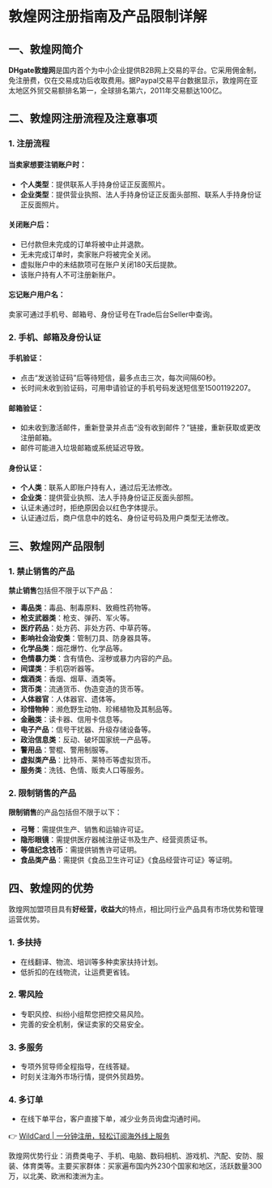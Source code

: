 # 敦煌网注册指南及产品限制详解

## 一、敦煌网简介

**DHgate敦煌网**是国内首个为中小企业提供B2B网上交易的平台。它采用佣金制，免注册费，仅在交易成功后收取费用。据Paypal交易平台数据显示，敦煌网在亚太地区外贸交易额排名第一，全球排名第六，2011年交易额达100亿。

## 二、敦煌网注册流程及注意事项

### 1. 注册流程

#### 当卖家想要注销账户时：
- **个人类型**：提供联系人手持身份证正反面照片。
- **企业类型**：提供营业执照、法人手持身份证正反面头部照、联系人手持身份证正反面照片。

#### 关闭账户后：
- 已付款但未完成的订单将被中止并退款。
- 无未完成订单时，卖家账户将被完全关闭。
- 虚拟账户中的未结款项可在账户关闭180天后提款。
- 该账户持有人不可注册新账户。

#### 忘记账户用户名：
卖家可通过手机号、邮箱号、身份证号在Trade后台Seller中查询。

### 2. 手机、邮箱及身份认证

#### 手机验证：
- 点击“发送验证码”后等待短信，最多点击三次，每次间隔60秒。
- 长时间未收到验证码，可用申请验证的手机号码发送短信至15001192207。

#### 邮箱验证：
- 如未收到激活邮件，重新登录并点击“没有收到邮件？”链接，重新获取或更改注册邮箱。
- 邮件可能进入垃圾邮箱或系统延迟导致。

#### 身份认证：
- **个人类**：联系人即账户持有人，通过后无法修改。
- **企业类**：提供营业执照、法人手持身份证正反面头部照。
- 认证未通过时，拒绝原因会以红色字体提示。
- 认证通过后，商户信息中的姓名、身份证号码及用户类型无法修改。

## 三、敦煌网产品限制

### 1. 禁止销售的产品

**禁止销售**包括但不限于以下产品：
- **毒品类**：毒品、制毒原料、致瘾性药物等。
- **枪支武器类**：枪支、弹药、军火等。
- **医疗药品**：处方药、非处方药、中草药等。
- **影响社会治安类**：管制刀具、防身器具等。
- **化学品类**：烟花爆竹、化学品等。
- **色情暴力类**：含有情色、淫秽或暴力内容的产品。
- **间谍类**：手机窃听器等。
- **烟酒类**：香烟、烟草、酒类等。
- **货币类**：流通货币、伪造变造的货币等。
- **人体器官**：人体器官、遗体等。
- **珍惜物种**：濒危野生动物、珍稀植物及其制品等。
- **金融类**：读卡器、信用卡信息等。
- **电子产品**：信号干扰器、升级存储设备等。
- **政治信息类**：反动、破坏国家统一产品等。
- **警用品**：警棍、警用制服等。
- **虚拟类产品**：比特币、莱特币等虚拟货币。
- **服务类**：洗钱、色情、贩卖人口等服务。

### 2. 限制销售的产品

**限制销售**的产品包括但不限于以下：
- **弓弩**：需提供生产、销售和运输许可证。
- **隐形眼镜**：需提供医疗器械注册证书及生产、经营资质证书。
- **等值纪念钱币**：需提供销售许可证明。
- **食品类产品**：需提供《食品卫生许可证》《食品经营许可证》等证明。

## 四、敦煌网的优势

敦煌网加盟项目具有**好经营，收益大**的特点，相比同行业产品具有市场优势和管理运营优势。

### 1. 多扶持
- 在线翻译、物流、培训等多种卖家扶持计划。
- 低折扣的在线物流，让运费更省钱。

### 2. 零风险
- 专职风控、纠纷小组帮您把控交易风险。
- 完善的安全机制，保证卖家的交易安全。

### 3. 多服务
- 专项外贸导师全程指导，在线答疑。
- 时刻关注海外市场行情，提供外贸趋势。

### 4. 多订单
- 在线下单平台，客户直接下单，减少业务员询盘沟通时间。

👉 [WildCard | 一分钟注册，轻松订阅海外线上服务](https://bbtdd.com/WildCard)

敦煌网优势行业：消费类电子、手机、电脑、数码相机、游戏机、汽配、安防、服装、体育类等。主要买家群体：买家遍布国内外230个国家和地区，活跃数量300万，以北美、欧洲和澳洲为主。